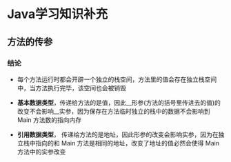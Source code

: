 # Java学习知识补充





## 方法的传参

### 结论

- 每个方法运行时都会开辟一个独立的栈空间，方法里的值会存在独立栈空间中，当方法执行完毕，该空间也会被销毁

- __基本数据类型__，传递给方法的是值，因此__形参(方法的括号里传进去的值)的改变不会影响__实参，因为保存在方法临时独立的栈中的数据不会影响到 Main 方法数的指向内存

- __引用数据类型__， 传递给方法的是地址，因此形参的改变会影响实参，因为在独立栈中指向的和 Main 方法是相同的地址，改变了地址的值必然会使得 Main 方法中的实参改变

  